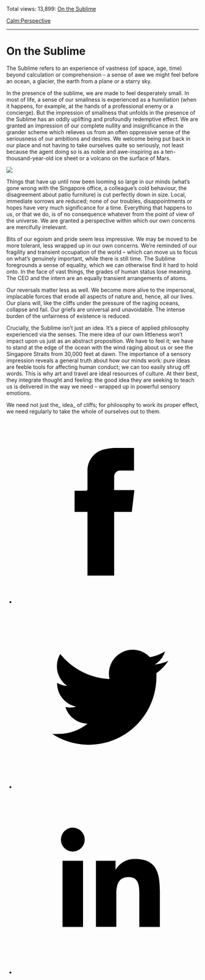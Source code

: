 Total views: 13,899: [On the Sublime](https://www.theschooloflife.com/thebookoflife/on-the-sublime/)

[Calm:](https://www.theschooloflife.com/thebookoflife/category/calm/)[Perspective](https://www.theschooloflife.com/thebookoflife/category/calm/perspective/)

* * *

# On the Sublime
<style>
						.alignnone {
  display: block;
  margin-left: auto;
  margin-right: auto;
  align: center:
}

.addtoany_share_save_container {
display:none;
}

.wp-block-image {
		display: block;
  margin-left: auto;
  margin-right: auto;
  width: 50%;
}

.aligncenter {
display: block;
  margin-left: auto;
  margin-right: auto;
  align: center:
}

@media only screen and (max-width: 500px) {
  .wp-block-image {
		display: block;
  margin-left: auto;
  margin-right: auto;
  width: 100%;
} }

h1 {max-width: 600px !important;
}
.s18-single-post .content-area .site-main article .post-cat-header-display + .old-wrapper p {
    font-size: 1.200em
}
						</style>

The Sublime refers to an experience of vastness (of space, age, time) beyond calculation or comprehension – a sense of awe we might feel before an ocean, a glacier, the earth from a plane or a starry sky.

In the presence of the sublime, we are made to feel desperately small. In most of life, a sense of our smallness is experienced as a humiliation (when it happens, for example, at the hands of a professional enemy or a concierge). But the impression of smallness that unfolds in the presence of the Sublime has an oddly uplifting and profoundly redemptive effect. We are granted an impression of our complete nullity and insignificance in the grander scheme which relieves us from an often oppressive sense of the seriousness of our ambitions and desires. We welcome being put back in our place and not having to take ourselves quite so seriously, not least because the agent doing so is as noble and awe-inspiring as a ten-thousand-year-old ice sheet or a volcano on the surface of Mars.

![](http://www.studiointernational.com/images/articles/t/tillmans-wolfgang-2016/12-b.jpg)

Things that have up until now been looming so large in our minds (what’s gone wrong with the Singapore office, a colleague’s cold behaviour, the disagreement about patio furniture) is cut perfectly down in size. Local, immediate sorrows are reduced; none of our troubles, disappointments or hopes have very much significance for a time. Everything that happens to us, or that we do, is of no consequence whatever from the point of view of the universe. We are granted a perspective within which our own concerns are mercifully irrelevant.

Bits of our egoism and pride seem less impressive. We may be moved to be more tolerant, less wrapped up in our own concerns. We’re reminded of our fragility and transient occupation of the world – which can move us to focus on what’s genuinely important, while there is still time. The Sublime foregrounds a sense of equality, which we can otherwise find it hard to hold onto. In the face of vast things, the grades of human status lose meaning. The CEO and the intern are an equally transient arrangements of atoms.

Our reversals matter less as well. We become more alive to the impersonal, implacable forces that erode all aspects of nature and, hence, all our lives. Our plans will, like the cliffs under the pressure of the raging oceans, collapse and fail. Our griefs are universal and unavoidable. The intense burden of the unfairness of existence is reduced.

Crucially, the Sublime isn’t just an idea. It’s a piece of applied philosophy experienced via the senses. The mere idea of our own littleness won’t impact upon us just as an abstract proposition. We have to feel it; we have to stand at the edge of the ocean with the wind raging about us or see the Singapore Straits from 30,000 feet at dawn. The importance of a sensory impression reveals a general truth about how our minds work: pure ideas are feeble tools for affecting human conduct; we can too easily shrug off words. This is why art and travel are ideal resources of culture. At their best, they integrate thought and feeling: the good idea they are seeking to teach us is delivered in the way we need – wrapped up in powerful sensory emotions.

We need not just the_&nbsp;idea_&nbsp;of cliffs; for philosophy to work its proper effect, we need regularly to take the whole of ourselves out to them.

<style>
    .iframe-class { display: block !important; }
</style>

- [<svg xmlns="http://www.w3.org/2000/svg" viewbox="0 0 26 26"><title>Facebook</title>
                    <g>
                        <path d="M8.38,10H9.92c.2,0,.29,0,.29-.28,0-.82,0-1.64,0-2.46a3.05,3.05,0,0,1,2.57-3.15A7.22,7.22,0,0,1,14,3.95c.86,0,1.71,0,2.57,0h.25v3.2h-2A.85.85,0,0,0,14,8c0,.62,0,1.24,0,1.91h2.87L16.51,13H14v9H10.21V13H8.38Z"></path>
                    </g>
                </svg>](http://www.facebook.com/sharer/sharer.php?u=https://www.theschooloflife.com/thebookoflife/on-the-sublime/)
- [<svg xmlns="http://www.w3.org/2000/svg" viewbox="0 0 26 26"><title>Twitter</title>
                    <path d="M21.69,7.9a6.75,6.75,0,0,1-1.94.53,3.39,3.39,0,0,0,1.48-1.87,6.76,6.76,0,0,1-2.14.82,3.38,3.38,0,0,0-5.75,3.08,9.59,9.59,0,0,1-7-3.53,3.38,3.38,0,0,0,1,4.51A3.36,3.36,0,0,1,5.89,11v0A3.38,3.38,0,0,0,8.6,14.37a3.39,3.39,0,0,1-1.53.06,3.38,3.38,0,0,0,3.15,2.35A6.78,6.78,0,0,1,6,18.22a6.87,6.87,0,0,1-.81,0A9.6,9.6,0,0,0,20,10.08q0-.22,0-.44A6.86,6.86,0,0,0,21.69,7.9Z"></path>
                </svg>](http://twitter.com/share?url=https://www.theschooloflife.com/thebookoflife/on-the-sublime/&text=&via=theschooloflife)
- [<svg xmlns="http://www.w3.org/2000/svg" viewbox="0 0 26 26"><title>LinkedIn</title>
<path class="cls-2" d="M6.67,10H9.58v9.36H6.67ZM8.13,5.32A1.69,1.69,0,1,1,6.44,7,1.69,1.69,0,0,1,8.13,5.32"></path><path class="cls-2" d="M11.41,10H14.2v1.28h0A3.06,3.06,0,0,1,17,9.75c2.95,0,3.49,1.94,3.49,4.46v5.14H17.57V14.79c0-1.09,0-2.48-1.51-2.48s-1.75,1.18-1.75,2.4v4.63H11.41Z"></path></svg>](https://www.linkedin.com/shareArticle?mini=true&url=https://www.theschooloflife.com/thebookoflife/on-the-sublime/)
